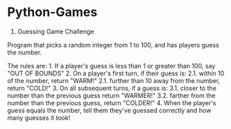 # Python-Games

01. Guessing Game Challenge

Program that picks a random integer from 1 to 100, and has players guess the number.

  The rules are:
	1. If a player's guess is less than 1 or greater than 100, say "OUT OF BOUNDS"
	2. On a player's first turn, if their guess is:
    2.1. within 10 of the number, return "WARM!"
    2.1. further than 10 away from the number, return "COLD!"
  3. On all subsequent turns, if a guess is:
    3.1. closer to the number than the previous guess return "WARMER!"
    3.2. farther from the number than the previous guess, return "COLDER!"
  4. When the player's guess equals the number, tell them they've guessed correctly and how many guesses it took!

